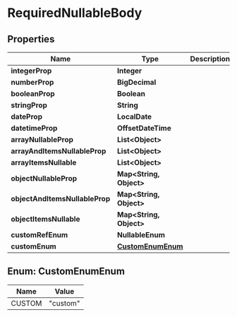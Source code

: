 

# RequiredNullableBody


## Properties

| Name | Type | Description | Notes |
|------------ | ------------- | ------------- | -------------|
|**integerProp** | **Integer** |  |  |
|**numberProp** | **BigDecimal** |  |  |
|**booleanProp** | **Boolean** |  |  |
|**stringProp** | **String** |  |  |
|**dateProp** | **LocalDate** |  |  |
|**datetimeProp** | **OffsetDateTime** |  |  |
|**arrayNullableProp** | **List&lt;Object&gt;** |  |  |
|**arrayAndItemsNullableProp** | **List&lt;Object&gt;** |  |  |
|**arrayItemsNullable** | **List&lt;Object&gt;** |  |  |
|**objectNullableProp** | **Map&lt;String, Object&gt;** |  |  |
|**objectAndItemsNullableProp** | **Map&lt;String, Object&gt;** |  |  |
|**objectItemsNullable** | **Map&lt;String, Object&gt;** |  |  |
|**customRefEnum** | **NullableEnum** |  |  |
|**customEnum** | [**CustomEnumEnum**](#CustomEnumEnum) |  |  |



## Enum: CustomEnumEnum

| Name | Value |
|---- | -----|
| CUSTOM | &quot;custom&quot; |



